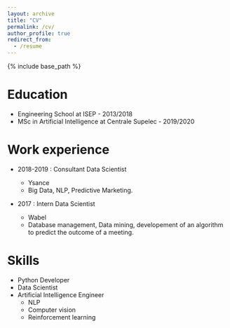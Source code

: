 ```yaml
---
layout: archive
title: "CV"
permalink: /cv/
author_profile: true
redirect_from:
  - /resume
---
```


{% include base_path %}

Education
======
* Engineering School at ISEP -  2013/2018
* MSc in Artificial Intelligence at Centrale Supelec - 2019/2020

Work experience
======
* 2018-2019 : Consultant Data Scientist
  * Ysance
  * Big Data, NLP, Predictive Marketing. 
  
* 2017 : Intern Data Scientist
  * Wabel
  * Database management, Data mining, developement of an algorithm to predict the outcome of a meeting.
  
Skills
======
* Python Developer
* Data Scientist
* Artificial Intelligence Engineer
  * NLP
  * Computer vision
  * Reinforcement learning

